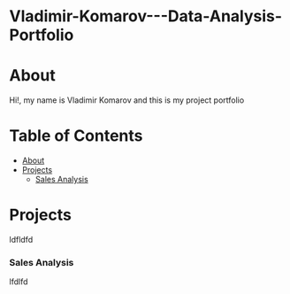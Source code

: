 # Vladimir-Komarov---Data-Analysis-Portfolio

# About 

Hi!, my name is Vladimir Komarov and this is my project portfolio 


# Table of Contents
- [About](#section-1)
- [Projects](#section-2)
  - [Sales Analysis](#subsection-21)
<!-- The rest of your content goes here -->


# Projects
 ldfldfd
### Sales Analysis
  lfdlfd 
